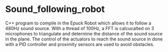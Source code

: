# Sound_following_robot
C++ program to compile in the Epuck Robot which allows it to follow a 480Hz sound source.
With a thread of 100Hz, a FFT is calcucalted on 3 microphones to triangulate and determine the distance of the sound source in the plane.
The control of the actuators to reach the sound source in done with a PID controller and proximity sensors are used to avoid obstacles.
